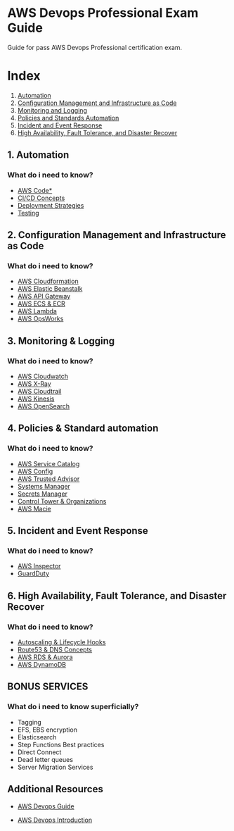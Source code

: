 # AWS Devops Professional Exam Guide
Guide for pass AWS Devops Professional certification exam.

# Index
1. [Automation](#Automation)
2. [Configuration Management and Infrastructure as Code](#IaC)
3. [Monitoring and Logging](#Monitoring)
4. [Policies and Standards Automation](#Policies)
5. [Incident and Event Response](#Events)
6. [High Availability, Fault Tolerance, and Disaster Recover](#HA) 

<a name="Automation"></a>
## 1. Automation
### What do i need to know?

- [AWS Code*](./Automation/Code*.md)
- [CI/CD Concepts](./Automation/CICD.md)
- [Deployment Strategies](./Automation/Deployment.md)
- [Testing](./Automation/Testing.md)

<a name="IaC"></a>
## 2. Configuration Management and Infrastructure as Code
### What do i need to know?

- [AWS Cloudformation](./IaC/Cloudformation.md)
- [AWS Elastic Beanstalk](./IaC/ElasticBeanstalk.md)
- [AWS API Gateway](./IaC/APIGateway.md)
- [AWS ECS & ECR](./IaC/ECS.md)
- [AWS Lambda](./IaC/Lambda.md)
- [AWS OpsWorks](./IaC/OpsWorks.md)

<a name="Monitoring"></a>
## 3. Monitoring & Logging
### What do i need to know?

- [AWS Cloudwatch](./Monitoring/Cloudwatch.md)
- [AWS X-Ray](./Monitoring/Xray.md)
- [AWS Cloudtrail](./Monitoring/Cloudtrail.md)
- [AWS Kinesis](./Monitoring/Kinesis.md)
- [AWS OpenSearch](./Monitoring/Opensearch.md)

<a name="Policies"></a>
## 4. Policies & Standard automation
### What do i need to know?

- [AWS Service Catalog](./Policies/ServiceCatalog.md)
- [AWS Config](./Policies/Config.md)
- [AWS Trusted Advisor](./Policies/TrustedAdvisor.md)
- [Systems Manager](./Policies/SSM.md)
- [Secrets Manager](./Policies/SecretsManager.md)
- [Control Tower & Organizations](./Policies/Organizations.md)
- [AWS Macie](./Policies/Macie.md)


<a name="Events"></a>
## 5. Incident and Event Response
### What do i need to know?
- [AWS Inspector](./Incidents/Inspector.md)
- [GuardDuty](./Incidents/GuardDuty.md)

<a name="HA"></a>
## 6. High Availability, Fault Tolerance, and Disaster Recover 
### What do i need to know?
- [Autoscaling & Lifecycle Hooks](./HA/Autoscaling.md)
- [Route53 & DNS Concepts](./HA/Route53.md)
- [AWS RDS & Aurora](./HA/RDS.md)
- [AWS DynamoDB](./HA/DynamoDB.md)


## BONUS SERVICES
### What do i need to know superficially?
- Tagging
- EFS, EBS encryption
- Elasticsearch
- Step Functions Best practices
- Direct Connect
- Dead letter queues
- Server Migration Services

## Additional Resources

- [AWS Devops Guide](https://d1.awsstatic.com/training-and-certification/docs-devops-pro/AWS-Certified-DevOps-Engineer-Professional_Exam-Guide.pdf)

- [AWS Devops Introduction](https://d1.awsstatic.com/whitepapers/AWS_DevOps.pdf)